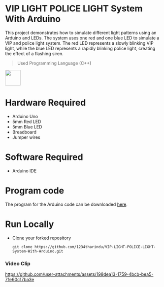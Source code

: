 # VIP LIGHT POLICE LIGHT System With Arduino

This project demonstrates how to simulate different light patterns using an Arduino and LEDs. The system uses one red and one blue LED to simulate a VIP and police light system. The red LED represents a slowly blinking VIP light, while the blue LED represents a rapidly blinking police light, creating the effect of a flashing siren.

> Used Programming Language (C++) 

<a href="https://www.w3schools.com/cpp/default.asp"><img src="https://img.icons8.com/color/344/c-plus-plus-logo.png" height="50px"><a>


# Hardware Required

* Arduino Uno
* 5mm Red LED
* 5mm Blue LED
* Breadboard
* Jumper wires

# Software Required

* Arduino IDE

# Program code

The program for the Arduino code can be downloaded [here](https://drive.google.com/file/d/17F8s8I-GhlM4AqleLUJkmsZhj1JdWE33/view?usp=drive_link).

# Run Locally

- Clone your forked repository
    
    ```
    git clone https://github.com/1234tharindu/VIP-LIGHT-POLICE-LIGHT-System-With-Arduino.git
    ```


### Video Clip

https://github.com/user-attachments/assets/198dea13-1759-4bcb-bea5-71e60c17ba3e
